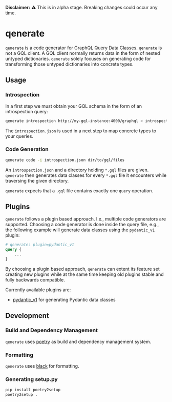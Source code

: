 **Disclaimer:** :warning: This is in alpha stage. Breaking changes could occur any time.

# qenerate

`qenerate` is a code generator for GraphQL Query Data Classes. 
`qenerate` is not a GQL client. A GQL client normally returns data in the form
of nested untyped dictionaries. `qenerate` solely focuses on generating code
for transforming those untyped dictionaries into concrete types.

## Usage

### Introspection

In a first step we must obtain your GQL schema in the form of an introspection query:

```sh
qenerate introspection http://my-gql-instance:4000/graphql > introspection.json
```

The `introspection.json` is used in a next step to map concrete types to your queries.

### Code Generation

```sh
qenerate code -i introspection.json dir/to/gql/files
```

An `introspection.json` and a directory holding `*.gql` files are given.
`qenerate` then generates data classes for every `*.gql` file it encounters
while traversing the given directory.

`qenerate` expects that a `.gql` file contains exactly one `query` operation.

## Plugins

`qenerate` follows a plugin based approach. I.e., multiple code generators are supported.
Choosing a code generator is done inside the query file, e.g., the following example will
generate data classes using the `pydantic_v1` plugin:

```graphql
# qenerate: plugin=pydantic_v1
query {
    ...
}
```

By choosing a plugin based approach, `qenerate` can extent its feature set creating new plugins
while at the same time keeping old plugins stable and fully backwards compatible.

Currently available plugins are:

- [pydantic_v1](docs/plugins/pydantic_v1.md) for generating Pydantic data classes

## Development

### Build and Dependency Management

`qenerate` uses [poetry](https://python-poetry.org/docs/) as build and dependency management system.

### Formatting

`qenerate` uses [black](https://github.com/psf/black) for formatting.

### Generating setup.py

```sh
pip install poetry2setup
poetry2setup .
```